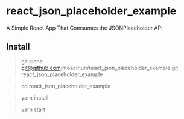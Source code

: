 # react_json_placeholder_example
A Simple React App That Comsumes the JSONPlaceholder API

## Install
> git clone git@github.com:moacirjun/react_json_placeholder_example.git react_json_placeholder_example

> cd react_json_placeholder_example

> yarn install

> yarn start
